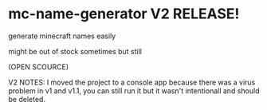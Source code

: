 # mc-name-generator V2 RELEASE!


generate minecraft names easily

might be out of stock sometimes but still

(OPEN SCOURCE)


V2 NOTES:
I moved the project to a console app because there was a virus problem in v1 and v1.1, you can still run it but it wasn't intentionall and should be deleted.
